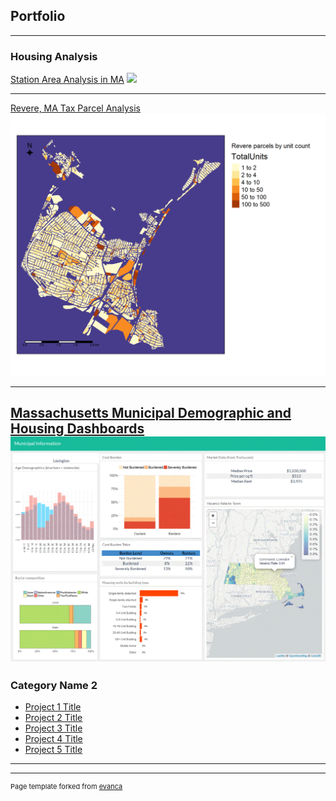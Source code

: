 ## Portfolio

---

### Housing Analysis 

[Station Area Analysis in MA](/sample_page)
<img src="images/EastWeymouthLayout.jpg"/>

---
[Revere, MA Tax Parcel Analysis](/pdf/sample_presentation.pdf)
<img src="images/tm1.png"/>

---
[Massachusetts Municipal Demographic and Housing Dashboards](/pdf/sample_presentation.pdf)
<img src="images/Lexington.GIF"/>
---

### Category Name 2

- [Project 1 Title](http://example.com/)
- [Project 2 Title](http://example.com/)
- [Project 3 Title](http://example.com/)
- [Project 4 Title](http://example.com/)
- [Project 5 Title](http://example.com/)

---




---
<p style="font-size:11px">Page template forked from <a href="https://github.com/evanca/quick-portfolio">evanca</a></p>
<!-- Remove above link if you don't want to attibute -->
